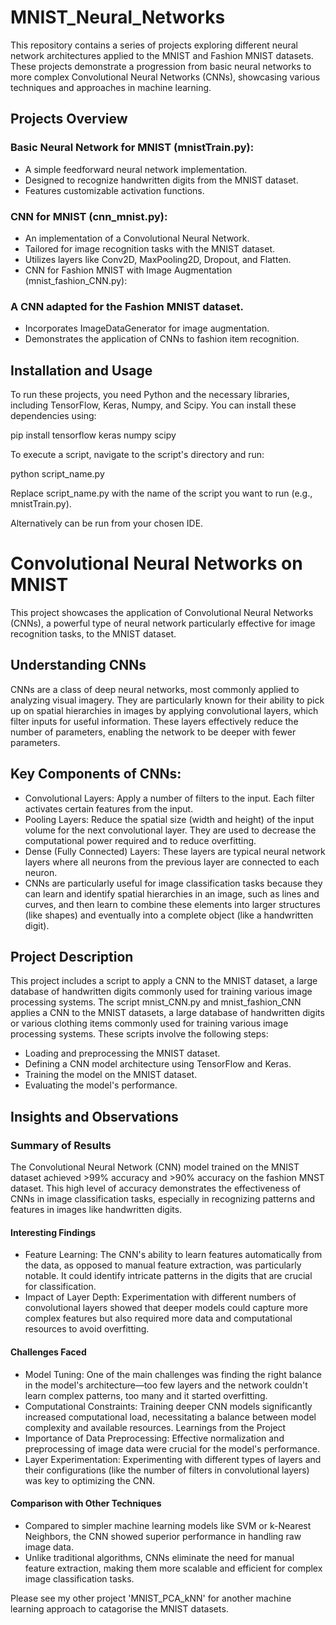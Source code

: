 # MNIST_Neural_Networks

This repository contains a series of projects exploring different neural network architectures applied to the MNIST and Fashion MNIST datasets. These projects demonstrate a progression from basic neural networks to more complex Convolutional Neural Networks (CNNs), showcasing various techniques and approaches in machine learning.

## Projects Overview

### Basic Neural Network for MNIST (mnistTrain.py):
- A simple feedforward neural network implementation.
- Designed to recognize handwritten digits from the MNIST dataset.
- Features customizable activation functions.

### CNN for MNIST (cnn_mnist.py):
- An implementation of a Convolutional Neural Network.
- Tailored for image recognition tasks with the MNIST dataset.
- Utilizes layers like Conv2D, MaxPooling2D, Dropout, and Flatten.
- CNN for Fashion MNIST with Image Augmentation (mnist_fashion_CNN.py):

### A CNN adapted for the Fashion MNIST dataset.
- Incorporates ImageDataGenerator for image augmentation.
- Demonstrates the application of CNNs to fashion item recognition.

## Installation and Usage
To run these projects, you need Python and the necessary libraries, including TensorFlow, Keras, Numpy, and Scipy. You can install these dependencies using:

pip install tensorflow keras numpy scipy

To execute a script, navigate to the script's directory and run:

python script_name.py

Replace script_name.py with the name of the script you want to run (e.g., mnistTrain.py).

Alternatively can be run from your chosen IDE. 


# Convolutional Neural Networks on MNIST
This project showcases the application of Convolutional Neural Networks (CNNs), a powerful type of neural network particularly effective for image recognition tasks, to the MNIST dataset.

## Understanding CNNs
CNNs are a class of deep neural networks, most commonly applied to analyzing visual imagery. They are particularly known for their ability to pick up on spatial hierarchies in images by applying convolutional layers, which filter inputs for useful information. These layers effectively reduce the number of parameters, enabling the network to be deeper with fewer parameters.

## Key Components of CNNs:
- Convolutional Layers: Apply a number of filters to the input. Each filter activates certain features from the input.
- Pooling Layers: Reduce the spatial size (width and height) of the input volume for the next convolutional layer. They are used to decrease the computational power required and to reduce overfitting.
- Dense (Fully Connected) Layers: These layers are typical neural network layers where all neurons from the previous layer are connected to each neuron.
- CNNs are particularly useful for image classification tasks because they can learn and identify spatial hierarchies in an image, such as lines and curves, and then learn to combine these elements into larger structures (like shapes) and eventually into a complete object (like a handwritten digit).

## Project Description
This project includes a script to apply a CNN to the MNIST dataset, a large database of handwritten digits commonly used for training various image processing systems. The script mnist_CNN.py and mnist_fashion_CNN applies a CNN to the MNIST datasets, a large database of handwritten digits or various clothing items commonly used for training various image processing systems. These scripts involve the following steps:

- Loading and preprocessing the MNIST dataset.
- Defining a CNN model architecture using TensorFlow and Keras.
- Training the model on the MNIST dataset.
- Evaluating the model's performance.

## Insights and Observations
### Summary of Results
The Convolutional Neural Network (CNN) model trained on the MNIST dataset achieved >99% accuracy and >90% accuracy on the fashion MNST dataset. This high level of accuracy demonstrates the effectiveness of CNNs in image classification tasks, especially in recognizing patterns and features in images like handwritten digits.

#### Interesting Findings
- Feature Learning: The CNN's ability to learn features automatically from the data, as opposed to manual feature extraction, was particularly notable. It could identify intricate patterns in the digits that are crucial for classification.
- Impact of Layer Depth: Experimentation with different numbers of convolutional layers showed that deeper models could capture more complex features but also required more data and computational resources to avoid overfitting.
#### Challenges Faced
- Model Tuning: One of the main challenges was finding the right balance in the model's architecture—too few layers and the network couldn't learn complex patterns, too many and it started overfitting.
- Computational Constraints: Training deeper CNN models significantly increased computational load, necessitating a balance between model complexity and available resources.
Learnings from the Project
- Importance of Data Preprocessing: Effective normalization and preprocessing of image data were crucial for the model's performance.
- Layer Experimentation: Experimenting with different types of layers and their configurations (like the number of filters in convolutional layers) was key to optimizing the CNN.

#### Comparison with Other Techniques
- Compared to simpler machine learning models like SVM or k-Nearest Neighbors, the CNN showed superior performance in handling raw image data.
- Unlike traditional algorithms, CNNs eliminate the need for manual feature extraction, making them more scalable and efficient for complex image classification tasks.

Please see my other project 'MNIST_PCA_kNN' for another machine learning approach to catagorise the MNIST datasets.
